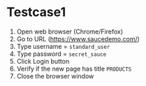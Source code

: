 # Testcase1

1. Open web browser (Chrome/Firefox)
2. Go to URL (https://www.saucedemo.com/)
3. Type username = `standard_user`
4. Type password = `secret_sauce`
5. Click Login button
6. Verify if the new page has title `PRODUCTS`
7. Close the browser window

